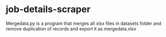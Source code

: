 # job-details-scraper
Mergedata.py is a program that merges all xlsx files in datasets folder 
and remove duplication of records and export it as mergedata.xlsx
